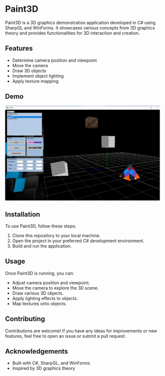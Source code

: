 # Paint3D

Paint3D is a 3D graphics demonstration application developed in C# using SharpGL and WinForms. It showcases various concepts from 3D graphics theory and provides functionalities for 3D interaction and creation.

## Features

- Determine camera position and viewpoint
- Move the camera
- Draw 3D objects
- Implement object lighting
- Apply texture mapping

## Demo
![Demo Image](demo.png)

## Installation

To use Paint3D, follow these steps:

1. Clone this repository to your local machine.
2. Open the project in your preferred C# development environment.
3. Build and run the application.

## Usage

Once Paint3D is running, you can:

- Adjust camera position and viewpoint.
- Move the camera to explore the 3D scene.
- Draw various 3D objects.
- Apply lighting effects to objects.
- Map textures onto objects.

## Contributing

Contributions are welcome! If you have any ideas for improvements or new features, feel free to open an issue or submit a pull request.

## Acknowledgements

- Built with C#, SharpGL, and WinForms
- Inspired by 3D graphics theory
